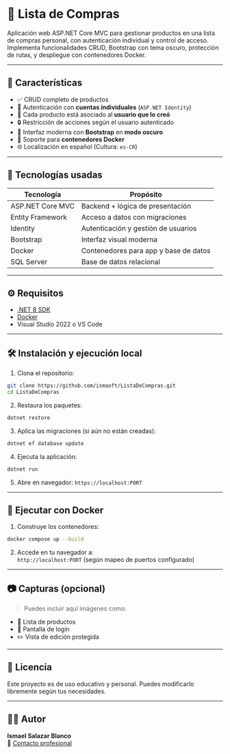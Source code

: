 # 🛒 Lista de Compras

Aplicación web ASP.NET Core MVC para gestionar productos en una lista de compras personal, con autenticación individual y control de acceso. Implementa funcionalidades CRUD, Bootstrap con tema oscuro, protección de rutas, y despliegue con contenedores Docker.

---

## 🚀 Características

- ✅ CRUD completo de productos
- 🔐 Autenticación con **cuentas individuales** (`ASP.NET Identity`)
- 👤 Cada producto está asociado al **usuario que lo creó**
- 🔒 Restricción de acciones según el usuario autenticado
- 🎨 Interfaz moderna con **Bootstrap** en **modo oscuro**
- 🐳 Soporte para **contenedores Docker**
- 🌐 Localización en español (Cultura: `es-CR`)

---

## 🧱 Tecnologías usadas

| Tecnología         | Propósito                          |
|--------------------|-----------------------------------|
| ASP.NET Core MVC   | Backend + lógica de presentación  |
| Entity Framework   | Acceso a datos con migraciones    |
| Identity           | Autenticación y gestión de usuarios |
| Bootstrap          | Interfaz visual moderna            |
| Docker             | Contenedores para app y base de datos |
| SQL Server         | Base de datos relacional           |

---

## ⚙️ Requisitos

- [.NET 8 SDK](https://dotnet.microsoft.com/en-us/download)
- [Docker](https://www.docker.com/)
- Visual Studio 2022 o VS Code

---

## 🛠️ Instalación y ejecución local

1. Clona el repositorio:

```bash
git clone https://github.com/ismaoft/ListaDeCompras.git
cd ListaDeCompras
```

2. Restaura los paquetes:

```bash
dotnet restore
```

3. Aplica las migraciones (si aún no están creadas):

```bash
dotnet ef database update
```

4. Ejecuta la aplicación:

```bash
dotnet run
```

5. Abre en navegador: `https://localhost:PORT`

---

## 🐳 Ejecutar con Docker

1. Construye los contenedores:

```bash
docker compose up --build
```

2. Accede en tu navegador a:  
   `http://localhost:PORT` (según mapeo de puertos configurado)

---

## 📷 Capturas (opcional)

> Puedes incluir aquí imágenes como:

- 🧾 Lista de productos
- 🔐 Pantalla de login
- ✏️ Vista de edición protegida

---

## 📄 Licencia

Este proyecto es de uso educativo y personal. Puedes modificarlo libremente según tus necesidades.

---

## 👨‍💻 Autor

**Ismael Salazar Blanco**  
📧 [Contacto profesional](https://ismael-salazar-blanco-portfolio.onrender.com/)
